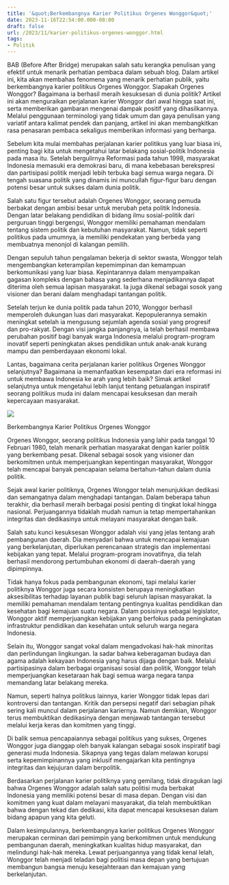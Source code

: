 ```yaml
---
title: '&quot;Berkembangnya Karier Politikus Orgenes Wonggor&quot;'
date: 2023-11-16T22:54:00.000-08:00
draft: false
url: /2023/11/karier-politikus-orgenes-wonggor.html
tags: 
- Politik
---
```


  

BAB (Before After Bridge) merupakan salah satu kerangka penulisan yang efektif untuk menarik perhatian pembaca dalam sebuah blog. Dalam artikel ini, kita akan membahas fenomena yang menarik perhatian publik, yaitu berkembangnya karier politikus Orgenes Wonggor. Siapakah Orgenes Wonggor? Bagaimana ia berhasil meraih kesuksesan di dunia politik? Artikel ini akan menguraikan perjalanan karier Wonggor dari awal hingga saat ini, serta memberikan gambaran mengenai dampak positif yang dihasilkannya. Melalui penggunaan terminologi yang tidak umum dan gaya penulisan yang variatif antara kalimat pendek dan panjang, artikel ini akan membangkitkan rasa penasaran pembaca sekaligus memberikan informasi yang berharga.

  

Sebelum kita mulai membahas perjalanan karier politikus yang luar biasa ini, penting bagi kita untuk mengetahui latar belakang sosial-politik Indonesia pada masa itu. Setelah bergulirnya Reformasi pada tahun 1998, masyarakat Indonesia memasuki era demokrasi baru, di mana kebebasan berekspresi dan partisipasi politik menjadi lebih terbuka bagi semua warga negara. Di tengah suasana politik yang dinamis ini muncullah figur-figur baru dengan potensi besar untuk sukses dalam dunia politik.

  

Salah satu figur tersebut adalah Orgenes Wonggor, seorang pemuda berbakat dengan ambisi besar untuk merubah peta politik Indonesia. Dengan latar belakang pendidikan di bidang ilmu sosial-politik dari perguruan tinggi bergengsi, Wonggor memiliki pemahaman mendalam tentang sistem politik dan kebutuhan masyarakat. Namun, tidak seperti politikus pada umumnya, ia memiliki pendekatan yang berbeda yang membuatnya menonjol di kalangan pemilih.

  

Dengan sepuluh tahun pengalaman bekerja di sektor swasta, Wonggor telah mengembangkan keterampilan kepemimpinan dan kemampuan berkomunikasi yang luar biasa. Kepintarannya dalam menyampaikan gagasan kompleks dengan bahasa yang sederhana menjadikannya dapat diterima oleh semua lapisan masyarakat. Ia juga dikenal sebagai sosok yang visioner dan berani dalam menghadapi tantangan politik.

  

Setelah terjun ke dunia politik pada tahun 2010, Wonggor berhasil memperoleh dukungan luas dari masyarakat. Kepopulerannya semakin meningkat setelah ia mengusung sejumlah agenda sosial yang progresif dan pro-rakyat. Dengan visi jangka panjangnya, ia telah berhasil membawa perubahan positif bagi banyak warga Indonesia melalui program-program inovatif seperti peningkatan akses pendidikan untuk anak-anak kurang mampu dan pemberdayaan ekonomi lokal.

  

Lantas, bagaimana cerita perjalanan karier politikus Orgenes Wonggor selanjutnya? Bagaimana ia memanfaatkan kesempatan dari era reformasi ini untuk membawa Indonesia ke arah yang lebih baik? Simak artikel selanjutnya untuk mengetahui lebih lanjut tentang petualangan inspiratif seorang politikus muda ini dalam mencapai kesuksesan dan meraih kepercayaan masyarakat.

  

![](https://i0.wp.com/papuabaratpos.com/wp-content/uploads/2020/01/Orgenes-WonggorS.IP_.jpg?resize=768%2C516&ssl=1)

  

Berkembangnya Karier Politikus Orgenes Wonggor

  

Orgenes Wonggor, seorang politikus Indonesia yang lahir pada tanggal 10 Februari 1980, telah menarik perhatian masyarakat dengan karier politik yang berkembang pesat. Dikenal sebagai sosok yang visioner dan berkomitmen untuk memperjuangkan kepentingan masyarakat, Wonggor telah mencapai banyak pencapaian selama bertahun-tahun dalam dunia politik.

  

Sejak awal karier politiknya, Orgenes Wonggor telah menunjukkan dedikasi dan semangatnya dalam menghadapi tantangan. Dalam beberapa tahun terakhir, dia berhasil meraih berbagai posisi penting di tingkat lokal hingga nasional. Perjuangannya tidaklah mudah namun ia tetap mempertahankan integritas dan dedikasinya untuk melayani masyarakat dengan baik.

  

Salah satu kunci kesuksesan Wonggor adalah visi yang jelas tentang arah pembangunan daerah. Dia menyadari bahwa untuk mencapai kemajuan yang berkelanjutan, diperlukan perencanaan strategis dan implementasi kebijakan yang tepat. Melalui program-program inovatifnya, dia telah berhasil mendorong pertumbuhan ekonomi di daerah-daerah yang dipimpinnya.

  

Tidak hanya fokus pada pembangunan ekonomi, tapi melalui karier politiknya Wonggor juga secara konsisten berupaya meningkatkan aksesibilitas terhadap layanan publik bagi seluruh lapisan masyarakat. Ia memiliki pemahaman mendalam tentang pentingnya kualitas pendidikan dan kesehatan bagi kemajuan suatu negara. Dalam posisinya sebagai legislator, Wonggor aktif memperjuangkan kebijakan yang berfokus pada peningkatan infrastruktur pendidikan dan kesehatan untuk seluruh warga negara Indonesia.

  

Selain itu, Wonggor sangat vokal dalam mengadvokasi hak-hak minoritas dan perlindungan lingkungan. Ia sadar bahwa keberagaman budaya dan agama adalah kekayaan Indonesia yang harus dijaga dengan baik. Melalui partisipasinya dalam berbagai organisasi sosial dan politik, Wonggor telah memperjuangkan kesetaraan hak bagi semua warga negara tanpa memandang latar belakang mereka.

  

Namun, seperti halnya politikus lainnya, karier Wonggor tidak lepas dari kontroversi dan tantangan. Kritik dan persepsi negatif dari sebagian pihak sering kali muncul dalam perjalanan kariernya. Namun demikian, Wonggor terus membuktikan dedikasinya dengan menjawab tantangan tersebut melalui kerja keras dan komitmen yang tinggi.

  

Di balik semua pencapaiannya sebagai politikus yang sukses, Orgenes Wonggor juga dianggap oleh banyak kalangan sebagai sosok inspiratif bagi generasi muda Indonesia. Sikapnya yang tegas dalam melawan korupsi serta kepemimpinannya yang inklusif mengajarkan kita pentingnya integritas dan kejujuran dalam berpolitik.

  

Berdasarkan perjalanan karier politiknya yang gemilang, tidak diragukan lagi bahwa Orgenes Wonggor adalah salah satu politisi muda berbakat Indonesia yang memiliki potensi besar di masa depan. Dengan visi dan komitmen yang kuat dalam melayani masyarakat, dia telah membuktikan bahwa dengan tekad dan dedikasi, kita dapat mencapai kesuksesan dalam bidang apapun yang kita geluti.

  

Dalam kesimpulannya, berkembangnya karier politikus Orgenes Wonggor merupakan cerminan dari pemimpin yang berkomitmen untuk mendukung pembangunan daerah, meningkatkan kualitas hidup masyarakat, dan melindungi hak-hak mereka. Lewat perjuangannya yang tidak kenal lelah, Wonggor telah menjadi teladan bagi politisi masa depan yang bertujuan membangun bangsa menuju kesejahteraan dan kemajuan yang berkelanjutan.